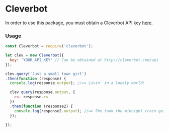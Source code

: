 # Cleverbot

In order to use this package, you must obtain a Cleverbot API key [here](http://cleverbot.com/api).

### Usage

```javascript
const Cleverbot = require('cleverbot');

let clev = new Cleverbot({
  key: 'YOUR_API_KEY' // Can be obtained at http://cleverbot.com/api
});

clev.query('Just a small town girl')
.then(function (response) {
  console.log(response.output); //=> Livin' in a lonely world!

  clev.query(response.output, {
    cs: response.cs
  })
  .then(function (response2) {
    console.log(response2.output); //=> She took the midnight train going anywhere.
  });

});
```

